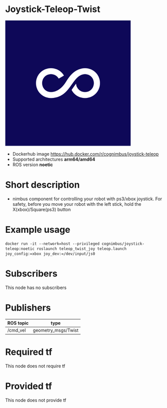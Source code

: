 # Joystick-Teleop-Twist

<img src="./joystick-teleop-twist/nimbusc.jpg" alt="joystick-teleop-twist" width="400"/>

* Dockerhub image https://hub.docker.com/r/cognimbus/joystick-teleop
* Supported architectures <b>arm64/amd64</b>
* ROS version <b>noetic</b>

# Short description
* nimbus component for controlling your robot with ps3/xbox joystick.
For safety, before you move your robot with the left stick, hold the X(xbox)/Square(ps3) button

# Example usage
```
docker run -it --network=host --privileged cognimbus/joystick-teleop:noetic roslaunch teleop_twist_joy teleop.launch joy_config:=xbox joy_dev:=/dev/input/js0
```

# Subscribers
This node has no subscribers


# Publishers
ROS topic | type
--- | ---
/cmd_vel | geometry_msgs/Twist


# Required tf
This node does not require tf


# Provided tf
This node does not provide tf



